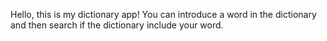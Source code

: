 Hello, this is my dictionary app! 
You can introduce a word in the dictionary and then search if the dictionary include your word.